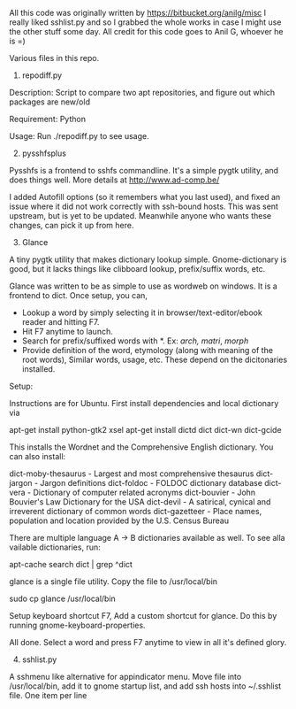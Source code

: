 All this code was originally written by https://bitbucket.org/anilg/misc
I really liked sshlist.py and so I grabbed the whole works in case I might
use the other stuff some day. All credit for this code goes to Anil G, 
whoever he is =)

Various files in this repo.

1. repodiff.py

Description: Script to compare two apt repositories, and figure out which packages are new/old

Requirement: Python

Usage: Run ./repodiff.py to see usage.

2. pysshfsplus

Pysshfs is a frontend to sshfs commandline. It's a simple pygtk utility, and does things well. More details at http://www.ad-comp.be/

I added Autofill options (so it remembers what you last used), and fixed an issue where it did not work correctly with ssh-bound hosts. This was sent upstream, but is yet to be updated. Meanwhile anyone who wants these changes, can pick it up from here.

3. Glance

A tiny pygtk utility that makes dictionary lookup simple. Gnome-dictionary is good, but it lacks things like clibboard lookup, prefix/suffix words, etc.

Glance was written to be as simple to use as wordweb on windows. It is a frontend to dict. Once setup, you can,

 * Lookup a word by simply selecting it in browser/text-editor/ebook reader and hitting F7.
 * Hit F7 anytime to launch.
 * Search for prefix/suffixed words with *. Ex: *arch, matri*, *morph*
 * Provide definition of the word, etymology (along with meaning of the root words), Similar words, usage, etc. These depend on the dicitonaries installed.

Setup:

Instructions are for Ubuntu. First install dependencies and local dictionary via 

  apt-get install python-gtk2 xsel
  apt-get install dictd dict dict-wn dict-gcide

This installs the Wordnet and the Comprehensive English dictionary. You can also install:

  dict-moby-thesaurus - Largest and most comprehensive thesaurus
  dict-jargon - Jargon definitions
  dict-foldoc - FOLDOC dictionary database
  dict-vera - Dictionary of computer related acronyms
  dict-bouvier - John Bouvier's Law Dictionary for the USA
  dict-devil - A satirical, cynical and irreverent dictionary of common words
  dict-gazetteer - Place names, population and location provided by the U.S. Census Bureau

There are multiple language A -> B dictionaries available as well. To see alla vailable dictionaries, run:
  
  apt-cache search dict | grep ^dict

glance is a single file utility. Copy the file to /usr/local/bin

  sudo cp glance /usr/local/bin

Setup keyboard shortcut F7, Add a custom shortcut for glance. Do this by running gnome-keyboard-properties.

All done. Select a word and press F7 anytime to view in all it's defined glory.


4. sshlist.py

A sshmenu like alternative for appindicator menu. Move file into /usr/local/bin, add it to gnome startup list, and add ssh hosts into ~/.sshlist file. One item per line



